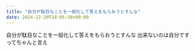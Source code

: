 ```yaml
---
title: "自分が駄目なことを一般化して答えをもらおうとすんな"
date: 2024-12-20T14:05:58+09:00
---
```

自分が駄目なことを一般化して答えをもらおうとすんな
出来ないのは自分ですってちゃんと言え
